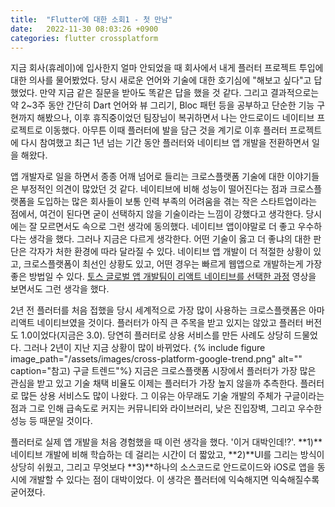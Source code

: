 ```yaml
---
title:  "Flutter에 대한 소회1 - 첫 만남"
date:   2022-11-30 08:03:26 +0900
categories: flutter crossplatform
---
```

지금 회사(휴레이)에 입사한지 얼마 안되었을 때 회사에서 내게 플러터 프로젝트 투입에 대한 의사를 물어봤었다. 당시 새로운 언어와 기술에 대한 호기심에 "해보고 싶다"고 답했었다. 만약 지금 같은 질문을 받아도 똑같은 답을 했을 것 같다. 그리고 결과적으로는 약 2~3주 동안 간단히 Dart 언어와 뷰 그리기, Bloc 패턴 등을 공부하고 단순한 기능 구현까지 해봤으나, 이후 휴직중이었던 팀장님이 복귀하면서 나는 안드로이드 네이티브 프로젝트로 이동했다. 아무튼 이때 플러터에 발을 담근 것을 계기로 이후 플러터 프로젝트에 다시 참여했고 최근 1년 넘는 기간 동안 플러터와 네이티브 앱 개발을 전환하면서 일을 해왔다.

앱 개발자로 일을 하면서 종종 어깨 넘어로 들리는 크로스플랫폼 기술에 대한 이야기들은 부정적인 의견이 많았던 것 같다. 네이티브에 비해 성능이 떨어진다는 점과 크로스플랫폼을 도입하는 많은 회사들이 보통 인력 부족의 어려움을 겪는 작은 스타트업이라는 점에서, 여건이 된다면 굳이 선택하지 않을 기술이라는 느낌이 강했다고 생각한다. 당시에는 잘 모르면서도 속으로 그런 생각에 동의했다. 네이티브 앱이야말로 더 좋고 우수하다는 생각을 했다. 그러나 지금은 다르게 생각한다. 어떤 기술이 옳고 더 좋냐의 대한 판단은 각자가 처한 환경에 따라 달라질 수 있다. 네이티브 앱 개발이 더 적절한 상황이 있고, 크로스플랫폼이 최선인 상황도 있고, 어떤 경우는 빠르게 웹앱으로 개발하는게 가장 좋은 방법일 수 있다. [토스 글로벌 앱 개발팀이 리액트 네이티브를 선택한 과정](https://www.youtube.com/watch?v=b_6CjuvVg8o&ab_channel=%ED%86%A0%EC%8A%A4) 영상을 보면서도 그런 생각을 했다.

2년 전 플러터를 처음 접했을 당시 세계적으로 가장 많이 사용하는 크로스플랫폼은 아마 리액트 네이티브였을 것이다. 플러터가 아직 큰 주목을 받고 있지는 않았고 플러터 버전도 1.0이었다(지금은 3.0). 당연히 플러터로 상용 서비스를 만든 사례도 상당히 드물었다. 그러나 2년이 지난 지금 상황이 많이 바뀌었다.
{% include figure image_path="/assets/images/cross-platform-google-trend.png" alt="" caption="참고) 구글 트렌드"%}
지금은 크로스플랫폼 시장에서 플러터가 가장 많은 관심을 받고 있고 기술 채택 비율도 이제는 플러터가 가장 높지 않을까 추측한다. 플러터로 많든 상용 서비스도 많이 나왔다. 그 이유는 아무래도 기술 개발의 주체가 구글이라는 점과 그로 인해 급속도로 커지는 커뮤니티와 라이브러리, 낮은 진입장벽, 그리고 우수한 성능 등 때문일 것이다.

플러터로 실제 앱 개발을 처음 경험했을 때 이런 생각을 했다. '이거 대박인데!?'. **1)**네이티브 개발에 비해 학습하는 데 걸리는 시간이 더 짧았고, **2)**UI를 그리는 방식이 상당히 쉬웠고, 그리고 무엇보다 **3)**하나의 소스코드로 안드로이드와 iOS로 앱을 동시에 개발할 수 있다는 점이 대박이었다. 이 생각은 플러터에 익숙해지면 익숙해질수록 굳어졌다.